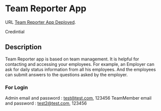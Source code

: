 # Team Reporter App

URL [Team Reporter App Deployed](https://yaseenbhojani.github.io/TeamReporterApp/).

Credintial

## Description

Team Reporter app is based on team management. It is helpful for contacting and accessing your employees. For example, an Employer can ask for daily status
information from all his employees. And the employees can submit answers to the questions asked by the employer.


### For Login

Admin email and password : test@test.com, 123456 
TeamMember email and password : test2@test.com, 123456
